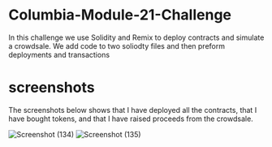 # Columbia-Module-21-Challenge

In this challenge we use Solidity and Remix to deploy contracts and simulate a crowdsale.
We add code to two soliodty files and then preform deployments and transactions

# screenshots

The screenshots below shows that I have deployed all the contracts, that I have bought tokens, and that I have raised proceeds from the crowdsale.


![Screenshot (134)](https://github.com/EthernetWink/Columbia-Module-21-Challenge/assets/91394235/0ce86a8a-23d7-4475-8c57-4daa27e0ce4a)
![Screenshot (135)](https://github.com/EthernetWink/Columbia-Module-21-Challenge/assets/91394235/14573f5c-1403-45ff-812e-88a5e157657f)
